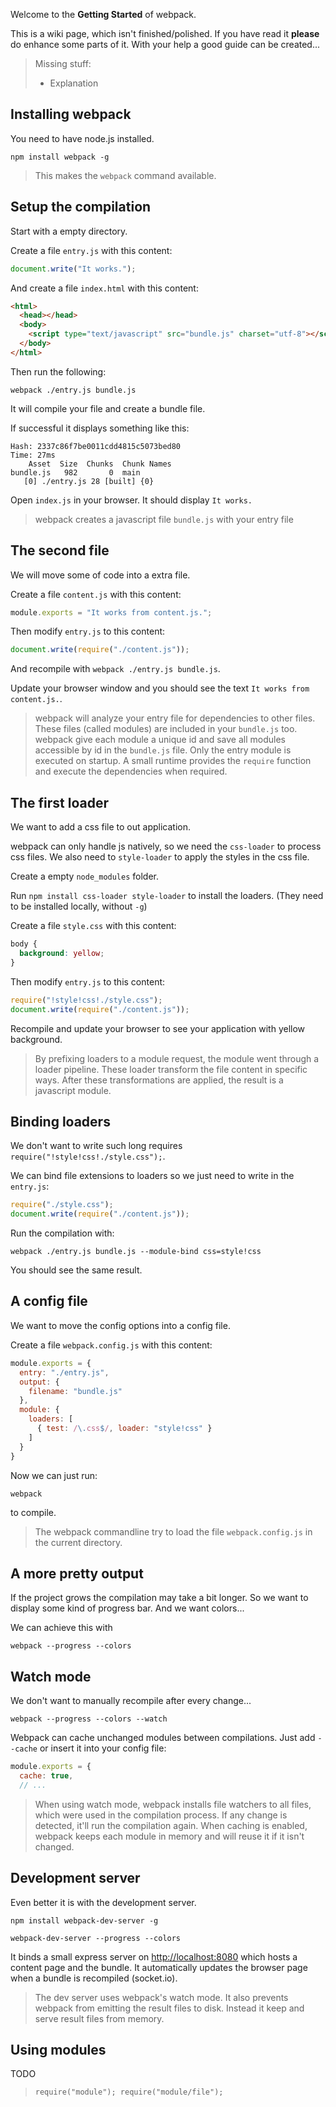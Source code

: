 Welcome to the **Getting Started** of webpack.

This is a wiki page, which isn't finished/polished. If you have read it **please** do enhance some parts of it. With your help a good guide can be created...

> Missing stuff:
> * Explanation

## Installing webpack

You need to have node.js installed.

``` text
npm install webpack -g
```

> This makes the `webpack` command available.

## Setup the compilation

Start with a empty directory.

Create a file `entry.js` with this content:

``` javascript
document.write("It works.");
```

And create a file `index.html` with this content:

``` html
<html>
  <head></head>
  <body>
    <script type="text/javascript" src="bundle.js" charset="utf-8"></script>
  </body>
</html>
```

Then run the following:

``` text
webpack ./entry.js bundle.js
```

It will compile your file and create a bundle file.

If successful it displays something like this:

``` text
Hash: 2337c86f7be0011cdd4815c5073bed80
Time: 27ms
    Asset  Size  Chunks  Chunk Names
bundle.js   982       0  main
   [0] ./entry.js 28 [built] {0}
```

Open `index.js` in your browser. It should display `It works.`

> webpack creates a javascript file `bundle.js` with your entry file

## The second file

We will move some of code into a extra file.

Create a file `content.js` with this content:

``` javascript
module.exports = "It works from content.js.";
```

Then modify `entry.js` to this content:

``` javascript
document.write(require("./content.js"));
```

And recompile with `webpack ./entry.js bundle.js`.

Update your browser window and you should see the text `It works from content.js.`.

> webpack will analyze your entry file for dependencies to other files. These files (called modules) are included in your `bundle.js` too. webpack give each module a unique id and save all modules accessible by id in the `bundle.js` file. Only the entry module is executed on startup. A small runtime provides the `require` function and execute the dependencies when required.

## The first loader

We want to add a css file to out application.

webpack can only handle js natively, so we need the `css-loader` to process css files. We also need to `style-loader` to apply the styles in the css file.

Create a empty `node_modules` folder.

Run `npm install css-loader style-loader` to install the loaders. (They need to be installed locally, without `-g`)

Create a file `style.css` with this content:

``` css
body {
  background: yellow;
}
```

Then modify `entry.js` to this content:

``` javascript
require("!style!css!./style.css");
document.write(require("./content.js"));
```

Recompile and update your browser to see your application with yellow background.

> By prefixing loaders to a module request, the module went through a loader pipeline. These loader transform the file content in specific ways. After these transformations are applied, the result is a javascript module.

## Binding loaders

We don't want to write such long requires `require("!style!css!./style.css");`.

We can bind file extensions to loaders so we just need to write in the `entry.js`:

``` javascript
require("./style.css");
document.write(require("./content.js"));
```

Run the compilation with:

``` text
webpack ./entry.js bundle.js --module-bind css=style!css
```

You should see the same result.

## A config file

We want to move the config options into a config file.

Create a file `webpack.config.js` with this content:

``` javascript
module.exports = {
  entry: "./entry.js",
  output: {
    filename: "bundle.js"
  },
  module: {
    loaders: [
      { test: /\.css$/, loader: "style!css" }
    ]
  }
}
```

Now we can just run: 

``` text
webpack
```

to compile.

> The webpack commandline try to load the file `webpack.config.js` in the current directory.

## A more pretty output

If the project grows the compilation may take a bit longer. So we want to display some kind of progress bar. And we want colors...

We can achieve this with

``` text
webpack --progress --colors
```

## Watch mode

We don't want to manually recompile after every change...

``` text
webpack --progress --colors --watch
```

Webpack can cache unchanged modules between compilations. Just add `--cache` or insert it into your config file: 

``` javascript
module.exports = {
  cache: true,
  // ...
```

> When using watch mode, webpack installs file watchers to all files, which were used in the compilation process. If any change is detected, it'll run the compilation again. When caching is enabled, webpack keeps each module in memory and will reuse it if it isn't changed.

## Development server

Even better it is with the development server.

``` text
npm install webpack-dev-server -g
```

``` text
webpack-dev-server --progress --colors
```

It binds a small express server on [http://localhost:8080](http://localhost:8080) which hosts a content page and the bundle. It automatically updates the browser page when a bundle is recompiled (socket.io).

> The dev server uses webpack's watch mode. It also prevents webpack from emitting the result files to disk. Instead it keep and serve result files from memory.

## Using modules

TODO

> `require("module"); require("module/file");`